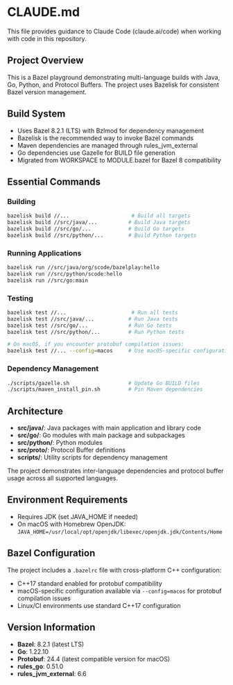 # CLAUDE.md

This file provides guidance to Claude Code (claude.ai/code) when working with code in this repository.

## Project Overview

This is a Bazel playground demonstrating multi-language builds with Java, Go, Python, and Protocol Buffers. The project uses Bazelisk for consistent Bazel version management.

## Build System

- Uses Bazel 8.2.1 (LTS) with Bzlmod for dependency management
- Bazelisk is the recommended way to invoke Bazel commands
- Maven dependencies are managed through rules_jvm_external
- Go dependencies use Gazelle for BUILD file generation
- Migrated from WORKSPACE to MODULE.bazel for Bazel 8 compatibility

## Essential Commands

### Building
```bash
bazelisk build //...                    # Build all targets
bazelisk build //src/java/...          # Build Java targets
bazelisk build //src/go/...            # Build Go targets
bazelisk build //src/python/...        # Build Python targets
```

### Running Applications
```bash
bazelisk run //src/java/org/scode/bazelplay:hello
bazelisk run //src/python/scode:hello
bazelisk run //src/go:main
```

### Testing
```bash
bazelisk test //...                     # Run all tests
bazelisk test //src/java/...           # Run Java tests
bazelisk test //src/go/...             # Run Go tests
bazelisk test //src/python/...         # Run Python tests

# On macOS, if you encounter protobuf compilation issues:
bazelisk test //... --config=macos     # Use macOS-specific configuration
```

### Dependency Management
```bash
./scripts/gazelle.sh                   # Update Go BUILD files
./scripts/maven_install_pin.sh         # Pin Maven dependencies
```

## Architecture

- **src/java/**: Java packages with main application and library code
- **src/go/**: Go modules with main package and subpackages
- **src/python/**: Python modules
- **src/proto/**: Protocol Buffer definitions
- **scripts/**: Utility scripts for dependency management

The project demonstrates inter-language dependencies and protocol buffer usage across all supported languages.

## Environment Requirements

- Requires JDK (set JAVA_HOME if needed)
- On macOS with Homebrew OpenJDK: `JAVA_HOME=/usr/local/opt/openjdk/libexec/openjdk.jdk/Contents/Home`

## Bazel Configuration

The project includes a `.bazelrc` file with cross-platform C++ configuration:
- C++17 standard enabled for protobuf compatibility
- macOS-specific configuration available via `--config=macos` for protobuf compilation issues
- Linux/CI environments use standard C++17 configuration

## Version Information

- **Bazel**: 8.2.1 (latest LTS)
- **Go**: 1.22.10
- **Protobuf**: 24.4 (latest compatible version for macOS)
- **rules_go**: 0.51.0
- **rules_jvm_external**: 6.6